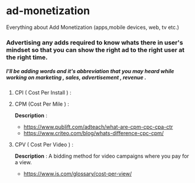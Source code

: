 # ad-monetization
Everything about Add Monetization (apps,mobile devices, web, tv etc.)


### Advertising any adds required to know whats there in user's mindset so that you can show the right ad to the right user at the right time.

##### I'll be adding words and it's abbreviation that you may heard while working on marketing , sales, advertisement , revenue .

1. CPI ( Cost Per Install ) : 
  

2. CPM (Cost Per Mile ) : 
   
   **Description** :
   
   * https://www.publift.com/adteach/what-are-cpm-cpc-cpa-ctr 
   *  https://www.criteo.com/blog/whats-difference-cpc-cpm/
   
   
3. CPV ( Cost Per Video ) : 
 
   **Description** : A bidding method for video campaigns where you pay for a view.
   
   * https://www.is.com/glossary/cost-per-view/
